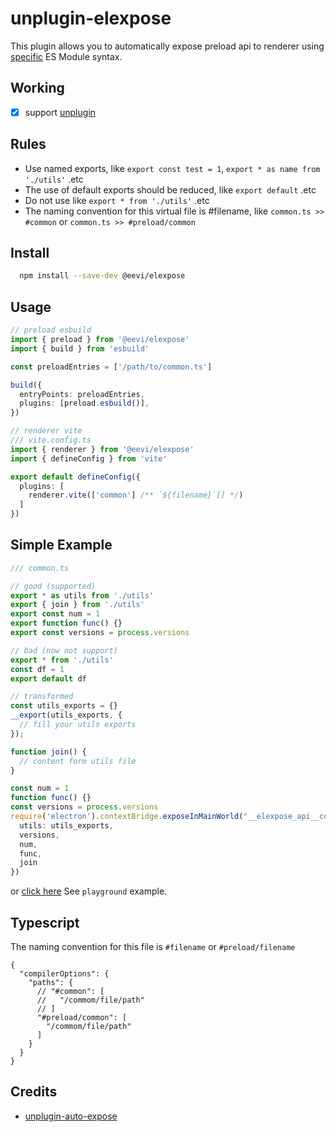 # unplugin-elexpose

This plugin allows you to automatically expose preload api to renderer using [specific](#Rules) ES Module syntax.

## Working

- [x] support [unplugin](https://github.com/unjs/unplugin)

## Rules

- Use named exports, like `export const test = 1`, `export * as name from './utils'` .etc
- The use of default exports should be reduced, like `export default` .etc
- Do not use like `export * from './utils'` .etc
- The naming convention for this virtual file is #filename, like `common.ts >> #common` or `common.ts >> #preload/common`

## Install

```bash
  npm install --save-dev @eevi/elexpose
```

## Usage

```typescript
// preload esbuild
import { preload } from '@eevi/elexpose'
import { build } from 'esbuild'

const preloadEntries = ['/path/to/common.ts']

build({
  entryPoints: preloadEntries,
  plugins: [preload.esbuild()],
})

// renderer vite
/// vite.config.ts
import { renderer } from '@eevi/elexpose'
import { defineConfig } from 'vite'

export default defineConfig({
  plugins: [
    renderer.vite(['common'] /** `${filename}`[] */)
  ]
})
```

## Simple Example

```ts
/// common.ts

// good (supported)
export * as utils from './utils'
export { join } from './utils'
export const num = 1
export function func() {}
export const versions = process.versions

// bad (now not support)
export * from './utils'
const df = 1
export default df

// transformed
const utils_exports = {}
__export(utils_exports, {
  // fill your utils exports
});

function join() {
  // content form utils file
}

const num = 1
function func() {}
const versions = process.versions
require('electron').contextBridge.exposeInMainWorld("__elexpose_api__common", {
  utils: utils_exports,
  versions,
  num,
  func,
  join
})
```

or [click here](/playground) See `playground` example.

## Typescript

The naming convention for this file is `#filename` or `#preload/filename`

```json5
{
  "compilerOptions": {
    "paths": {
      // "#common": [
      //   "/commom/file/path"
      // ]
      "#preload/common": [
        "/commom/file/path"
      ]
    }
  }
}
```

## Credits

- [unplugin-auto-expose](https://github.com/cawa-93/unplugin-auto-expose)
